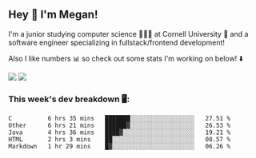 ## Hey 👋 I'm Megan! 
I'm a junior studying computer science 👩🏻‍💻 at Cornell University 🐻 and a software engineer specializing in fullstack/frontend development!

Also I like numbers 📊 so check out some stats I'm working on below! ⬇️

<img src="https://github-readme-stats.meganyin13.vercel.app/api?username=meganyin13&show_icons=true&hide=stars&count_private=true" />

<img src="https://github-readme-stats.meganyin13.vercel.app/api/top-langs/?username=meganyin13&layout=compact&hide=Jupyter%20Notebook" />

### This week's dev breakdown 🖥:
<!--START_SECTION:waka-->
```text
C          6 hrs 35 mins   ███████░░░░░░░░░░░░░░░░░░   27.51 % 
Other      6 hrs 21 mins   ██████▓░░░░░░░░░░░░░░░░░░   26.53 % 
Java       4 hrs 36 mins   ████▓░░░░░░░░░░░░░░░░░░░░   19.21 % 
HTML       2 hrs 3 mins    ██░░░░░░░░░░░░░░░░░░░░░░░   08.57 % 
Markdown   1 hr 29 mins    █▓░░░░░░░░░░░░░░░░░░░░░░░   06.26 % 
```
<!--END_SECTION:waka-->
